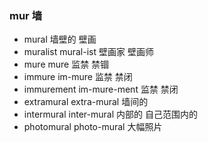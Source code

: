 ### mur  墙

- mural 墙壁的  壁画
- muralist mural-ist 壁画家  壁画师 
- mure mure 监禁 禁锢
- immure im-mure 监禁 禁闭
- immurement im-mure-ment  监禁 禁闭
- extramural extra-mural 墙间的
- intermural inter-mural  内部的 自己范围内的
- photomural photo-mural 大幅照片
